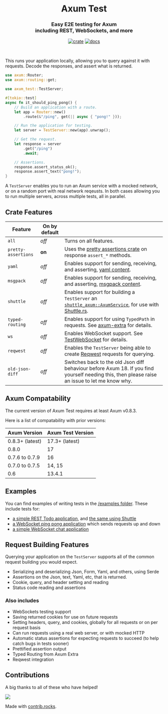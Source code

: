 <div align="center">
  <h1>
    Axum Test
  </h1>

  <h3>
    Easy E2E testing for Axum<br/>
    including REST, WebSockets, and more
  </h3>

  [![crate](https://img.shields.io/crates/v/axum-test.svg)](https://crates.io/crates/axum-test)
  [![docs](https://docs.rs/axum-test/badge.svg)](https://docs.rs/axum-test)

  <br/>
</div>

This runs your application locally, allowing you to query against it with requests.
Decode the responses, and assert what is returned.

```rust
use axum::Router;
use axum::routing::get;

use axum_test::TestServer;

#[tokio::test]
async fn it_should_ping_pong() {
    // Build an application with a route.
    let app = Router::new()
        .route(&"/ping", get(|| async { "pong!" }));

    // Run the application for testing.
    let server = TestServer::new(app).unwrap();

    // Get the request.
    let response = server
        .get("/ping")
        .await;

    // Assertions.
    response.assert_status_ok();
    response.assert_text("pong!");
}
```

A `TestServer` enables you to run an Axum service with a mocked network,
or on a random port with real network reqeusts.
In both cases allowing you to run multiple servers, across multiple tests, all in parallel.

## Crate Features

| Feature             | On by default |                                                                                                                                                      |
|---------------------|---------------|------------------------------------------------------------------------------------------------------------------------------------------------------|
| `all`               | _off_         | Turns on all features.                                                                                                                               |
| `pretty-assertions` | **on**        | Uses the [pretty assertions crate](https://crates.io/crates/pretty_assertions) on response `assert_*` methods.                                       |
| `yaml`              | _off_         | Enables support for sending, receiving, and asserting, [yaml content](https://yaml.org/).                                                            |
| `msgpack`           | _off_         | Enables support for sending, receiving, and asserting, [msgpack content](https://msgpack.org/index.html).                                            |
| `shuttle`           | _off_         | Enables support for building a `TestServer` an [`shuttle_axum::AxumService`](https://docs.rs/shuttle-axum/latest/shuttle_axum/struct.AxumService.html), for use with [Shuttle.rs](https://shuttle.rs). |
| `typed-routing`     | _off_         | Enables support for using `TypedPath` in requests. See [axum-extra](https://crates.io/crates/axum-extra) for details.                                |
| `ws`                | _off_         | Enables WebSocket support. See [TestWebSocket](https://docs.rs/axum-test/latest/axum_test/struct.TestWebSocket.html) for details.                    |
| `reqwest`           | _off_         | Enables the `TestServer` being able to create [Reqwest](https://docs.rs/axum-test/latest/axum_test/struct.TestWebSocket.html) requests for querying. |
| `old-json-diff`     | _off_         | Switches back to the old Json diff behaviour before Axum 18. If you find yourself needing this, then please raise an issue to let me know why.       |

## Axum Compatability

The current version of Axum Test requires at least Axum v0.8.3.

Here is a list of compatability with prior versions:

| Axum Version    | Axum Test Version |
|-----------------|-------------------|
| 0.8.3+ (latest) | 17.3+ (latest)    |
| 0.8.0           | 17                |
| 0.7.6 to 0.7.9  | 16                |
| 0.7.0 to 0.7.5  | 14, 15            |
| 0.6             | 13.4.1            |

## Examples

You can find examples of writing tests in the [/examples folder](/examples/).
These include tests for:

 * [a simple REST Todo application](/examples/example-todo), and [the same using Shuttle](/examples/example-shuttle)
 * [a WebSocket ping pong application](/examples/example-websocket-ping-pong) which sends requests up and down
 * [a simple WebSocket chat application](/examples/example-websocket-chat)

## Request Building Features

Querying your application on the `TestServer` supports all of the common request building you would expect.

 - Serializing and deserializing Json, Form, Yaml, and others, using Serde
 - Assertions on the Json, text, Yaml, etc, that is returned.
 - Cookie, query, and header setting and reading
 - Status code reading and assertions

### Also includes

 - WebSockets testing support
 - Saving returned cookies for use on future requests
 - Setting headers, query, and cookies, globally for all requests or on per request basis
 - Can run requests using a real web server, or with mocked HTTP
 - Automatic status assertions for expecting requests to succeed (to help catch bugs in tests sooner)
 - Prettified assertion output
 - Typed Routing from Axum Extra
 - Reqwest integration

## Contributions

A big thanks to all of these who have helped!

<a href="https://github.com/josephlenton/axum-test/graphs/contributors">
  <img src="https://contrib.rocks/image?repo=josephlenton/axum-test" />
</a>

Made with [contrib.rocks](https://contrib.rocks).
